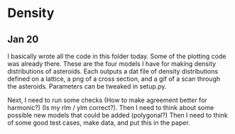 # Density

## Jan 20

I basically wrote all the code in this folder today. Some of the plotting code was already there. These are the four models I have for making density distributions of asteroids. Each outputs a dat file of density distributions defined on a lattice, a png of a cross section, and a gif of a scan through the asteroids. Parameters can be tweaked in setup.py.

Next, I need to run some checks (How to make agreement better for harmonic?) (Is my rlm / ylm correct?). Then I need to think about some possible new models that could be added (polygonal?) Then I need to think of some good test cases, make data, and put this in the paper.
